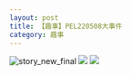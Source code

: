 ```yaml
---
layout: post
title: 【趣事】PEL220508大事件
category: 趣事
---
```

![story_new_final](http://rab41f8zg.hd-bkt.clouddn.com/img/story_new_final_0322.png)
![](http://rab41f8zg.hd-bkt.clouddn.com/img/pel-220324-1.png)
![](http://ran7ztk3m.hd-bkt.clouddn.com/img/pel-big-220510-1.jpg)
  




